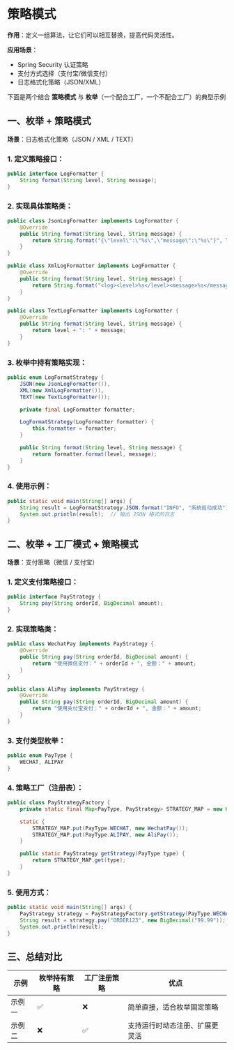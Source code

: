 # 策略模式

**作用**：定义一组算法，让它们可以相互替换，提高代码灵活性。

**应用场景**：

- Spring Security 认证策略
- 支付方式选择（支付宝/微信支付）
- 日志格式化策略（JSON/XML）

下面是两个结合 **策略模式** 与 **枚举**（一个配合工厂，一个不配合工厂）的典型示例



## 一、枚举 + 策略模式

**场景**：日志格式化策略（JSON / XML / TEXT）

### 1. 定义策略接口：

```java
public interface LogFormatter {
    String format(String level, String message);
}
```

### 2. 实现具体策略类：

```java
public class JsonLogFormatter implements LogFormatter {
    @Override
    public String format(String level, String message) {
        return String.format("{\"level\":\"%s\",\"message\":\"%s\"}", level, message);
    }
}

public class XmlLogFormatter implements LogFormatter {
    @Override
    public String format(String level, String message) {
        return String.format("<log><level>%s</level><message>%s</message></log>", level, message);
    }
}

public class TextLogFormatter implements LogFormatter {
    @Override
    public String format(String level, String message) {
        return level + ": " + message;
    }
}
```

### 3. 枚举中持有策略实现：

```java
public enum LogFormatStrategy {
    JSON(new JsonLogFormatter()),
    XML(new XmlLogFormatter()),
    TEXT(new TextLogFormatter());

    private final LogFormatter formatter;

    LogFormatStrategy(LogFormatter formatter) {
        this.formatter = formatter;
    }

    public String format(String level, String message) {
        return formatter.format(level, message);
    }
}
```

### 4. 使用示例：

```java
public static void main(String[] args) {
    String result = LogFormatStrategy.JSON.format("INFO", "系统启动成功");
    System.out.println(result);  // 输出 JSON 格式的日志
}
```



## 二、枚举 + 工厂模式 + 策略模式

**场景**：支付策略（微信 / 支付宝）

### 1. 定义支付策略接口：

```java
public interface PayStrategy {
    String pay(String orderId, BigDecimal amount);
}
```

### 2. 实现策略类：

```java
public class WechatPay implements PayStrategy {
    @Override
    public String pay(String orderId, BigDecimal amount) {
        return "使用微信支付：" + orderId + ", 金额：" + amount;
    }
}

public class AliPay implements PayStrategy {
    @Override
    public String pay(String orderId, BigDecimal amount) {
        return "使用支付宝支付：" + orderId + ", 金额：" + amount;
    }
}
```

### 3. 支付类型枚举：

```java
public enum PayType {
    WECHAT, ALIPAY
}
```

### 4. 策略工厂（注册表）：

```java
public class PayStrategyFactory {
    private static final Map<PayType, PayStrategy> STRATEGY_MAP = new HashMap<>();

    static {
        STRATEGY_MAP.put(PayType.WECHAT, new WechatPay());
        STRATEGY_MAP.put(PayType.ALIPAY, new AliPay());
    }

    public static PayStrategy getStrategy(PayType type) {
        return STRATEGY_MAP.get(type);
    }
}
```

### 5. 使用方式：

```java
public static void main(String[] args) {
    PayStrategy strategy = PayStrategyFactory.getStrategy(PayType.WECHAT);
    String result = strategy.pay("ORDER123", new BigDecimal("99.99"));
    System.out.println(result);
}
```



## 三、总结对比

| 示例  | 枚举持有策略 | 工厂注册策略 | 优点              |
|-----|--------|--------|-----------------|
| 示例一 | ✅      | ❌      | 简单直接，适合枚举固定策略   |
| 示例二 | ❌      | ✅      | 支持运行时动态注册、扩展更灵活 |